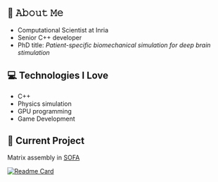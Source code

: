 ## :book: 𝙰𝚋𝚘𝚞𝚝 𝙼𝚎

- Computational Scientist at Inria
- Senior C++ developer
- PhD title: _Patient-specific biomechanical simulation for deep brain stimulation_

## :computer: Technologies I Love

* C++
* Physics simulation
* GPU programming
* Game Development

## :briefcase: Current Project

Matrix assembly in [SOFA](https://github.com/sofa-framework/sofa)

[![Readme Card](https://github-readme-stats.vercel.app/api/pin/?username=sofa-framework&repo=sofa)](https://github.com/anuraghazra/github-readme-stats)
